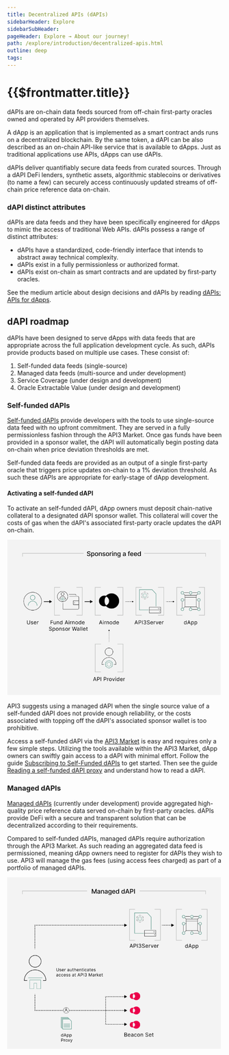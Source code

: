 ```yaml
---
title: Decentralized APIs (dAPIs)
sidebarHeader: Explore
sidebarSubHeader:
pageHeader: Explore → About our journey!
path: /explore/introduction/decentralized-apis.html
outline: deep
tags:
---
```


<PageHeader/>

<SearchHighlight/>

<FlexStartTag/>

# {{$frontmatter.title}}

dAPIs are on-chain data feeds sourced from off-chain first-party oracles owned
and operated by API providers themselves.

A dApp is an application that is implemented as a smart contract ands runs on a
decentralized blockchain. By the same token, a dAPI can be also described as an
on-chain API-like service that is available to dApps. Just as traditional
applications use APIs, dApps can use dAPIs.

dAPIs deliver quantifiably secure data feeds from curated sources. Through a
dAPI DeFi lenders, synthetic assets, algorithmic stablecoins or derivatives (to
name a few) can securely access continuously updated streams of off-chain price
reference data on-chain.

### dAPI distinct attributes

dAPIs are data feeds and they have been specifically engineered for dApps to
mimic the access of traditional Web APIs. dAPIs possess a range of distinct
attributes:

- dAPIs have a standardized, code-friendly interface that intends to abstract
  away technical complexity.
- dAPIs exist in a fully permissionless or authorized format.
- dAPIs exist on-chain as smart contracts and are updated by first-party
  oracles.

See the medium article about design decisions and dAPIs by reading
[dAPIs: APIs for dApps<ExternalLinkImage/>](https://medium.com/api3/dapis-apis-for-dapps-53b83f8d2493).

## dAPI roadmap

dAPIs have been designed to serve dApps with data feeds that are appropriate
across the full application development cycle. As such, dAPIs provide products
based on multiple use cases. These consist of:

1. Self-funded data feeds (single-source)
2. Managed data feeds (multi-source and under development)
3. Service Coverage (under design and development)
4. Oracle Extractable Value (under design and development)

### Self-funded dAPIs

[Self-funded dAPIs](/reference/dapis/understand/proxy-contracts.md#self-funded-dapis)
provide developers with the tools to use single-source data feed with no upfront
commitment. They are served in a fully permissionless fashion through the API3
Market. Once gas funds have been provided in a sponsor wallet, the dAPI will
automatically begin posting data on-chain when price deviation thresholds are
met.

Self-funded data feeds are provided as an output of a single first-party oracle
that triggers price updates on-chain to a 1% deviation threshold. As such these
dAPIs are appropriate for early-stage of dApp development.

#### Activating a self-funded dAPI

To activate an self-funded dAPI, dApp owners must deposit chain-native
collateral to a designated dAPI sponsor wallet. This collateral will cover the
costs of gas when the dAPI's associated first-party oracle updates the dAPI
on-chain.

 <img src="../assets/images/Sponsoring_a_feed_overview.png" style="width:500px">

API3 suggests using a managed dAPI when the single source value of a self-funded
dAPI does not provide enough reliability, or the costs associated with topping
off the dAPI's associated sponsor wallet is too prohibitive.

Access a self-funded dAPI via the
[API3 Market<ExternalLinkImage/>](https://market.api3.org/dapis) is easy and
requires only a few simple steps. Utilizing the tools available within the API3
Market, dApp owners can swiftly gain access to a dAPI with minimal effort.
Follow the guide
[Subscribing to Self-Funded dAPIs](/guides/dapis/subscribing-self-funded-dapis/)
to get started. Then see the guide
[Reading a self-funded dAPI proxy](/guides/dapis/read-self-funded-dapi/) and
understand how to read a dAPI.

### Managed dAPIs

[Managed dAPIs](/reference/dapis/understand/proxy-contracts.md#managed-dapis)
(currently under development) provide aggregated high-quality price reference
data served on-chain by first-party oracles. dAPIs provide DeFi with a secure
and transparent solution that can be decentralized according to their
requirements.

Compared to self-funded dAPIs, managed dAPIs require authorization through the
API3 Market. As such reading an aggregated data feed is permissioned, meaning
dApp owners need to register for dAPIs they wish to use. API3 will manage the
gas fees (using access fees charged) as part of a portfolio of managed dAPIs.

 <img src="../assets/images/Managed_dAPI_visual.png" style="width:500px">

<FlexEndTag/>
